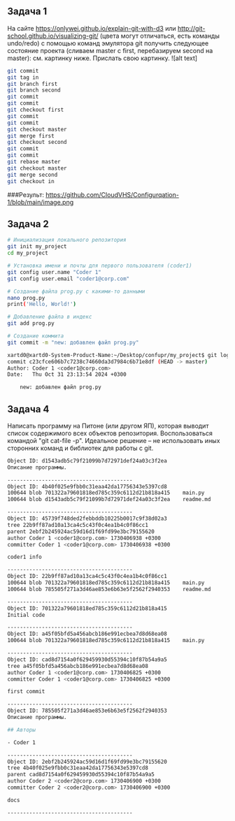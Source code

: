 ## Задача 1
На сайте https://onlywei.github.io/explain-git-with-d3 или http://git-school.github.io/visualizing-git/ (цвета могут отличаться, есть команды undo/redo) с помощью команд эмулятора git получить следующее состояние проекта (сливаем master с first, перебазируем second на master): см. картинку ниже. Прислать свою картинку.
![alt text]

```bash
git commit
git tag in
git branch first
git branch second
git commit
git commit
git checkout first
git commit
git commit
git checkout master
git merge first
git checkout second
git commit
git commit
git rebase master
git checkout master
git merge second
git checkout in
```
###Результ: 
https://github.com/CloudVHS/Configurqation-1/blob/main/image.png

## Задача 2
```bash
# Инициализация локального репозитория
git init my_project
cd my_project

# Установка имени и почты для первого пользователя (coder1)
git config user.name "Coder 1"
git config user.email "coder1@corp.com"

# Создание файла prog.py с какими-то данными
nano prog.py
print('Hello, World!')

# Добавление файла в индекс
git add prog.py

# Создание коммита
git commit -m "new: добавлен файл prog.py"
```

```bash
xartd0@xartd0-System-Product-Name:~/Desktop/confupr/my_project$ git log
commit c23cfce606b7c7238c74660da3d7984c6b71e8df (HEAD -> master)
Author: Coder 1 <coder1@corp.com>
Date:   Thu Oct 31 23:13:54 2024 +0300

    new: добавлен файл prog.py
```

## Задача 4
Написать программу на Питоне (или другом ЯП), которая выводит список содержимого всех объектов репозитория. Воспользоваться командой "git cat-file -p". Идеальное решение – не использовать иных сторонних команд и библиотек для работы с git.

```bash
Object ID: d1543adb5c79f21099b7d72971def24a03c3f2ea
Описание программы.

----------------------------------------
Object ID: 4b40f025e9fbb0c31eaa42da17756343e5397cd8
100644 blob 701322a79601818ed785c359c6112d21b818a415	main.py
100644 blob d1543adb5c79f21099b7d72971def24a03c3f2ea	readme.md

----------------------------------------
Object ID: 45739f748ded2febbddb10225b0017c9f38d02a3
tree 22b9ff87ad10a13ca4c5c43f0c4ea1b4c0f86cc1
parent 2ebf2b245924ac59d16d1f69fd99e3bc79155620
author Coder 1 <coder1@corp.com> 1730406938 +0300
committer Coder 1 <coder1@corp.com> 1730406938 +0300

coder1 info

----------------------------------------
Object ID: 22b9ff87ad10a13ca4c5c43f0c4ea1b4c0f86cc1
100644 blob 701322a79601818ed785c359c6112d21b818a415	main.py
100644 blob 785505f271a3d46ae853e6b63e5f2562f2940353	readme.md

----------------------------------------
Object ID: 701322a79601818ed785c359c6112d21b818a415
Initial code

----------------------------------------
Object ID: a45f05bfd5a456abcb186e991ecbea7d8d68ea08
100644 blob 701322a79601818ed785c359c6112d21b818a415	main.py

----------------------------------------
Object ID: cad8d7154a0f629459930d55394c10f87b54a9a5
tree a45f05bfd5a456abcb186e991ecbea7d8d68ea08
author Coder 1 <coder1@corp.com> 1730406825 +0300
committer Coder 1 <coder1@corp.com> 1730406825 +0300

first commit

----------------------------------------
Object ID: 785505f271a3d46ae853e6b63e5f2562f2940353
Описание программы.

## Авторы

- Coder 1

----------------------------------------
Object ID: 2ebf2b245924ac59d16d1f69fd99e3bc79155620
tree 4b40f025e9fbb0c31eaa42da17756343e5397cd8
parent cad8d7154a0f629459930d55394c10f87b54a9a5
author Coder 2 <coder2@corp.com> 1730406900 +0300
committer Coder 2 <coder2@corp.com> 1730406900 +0300

docs

----------------------------------------
```
